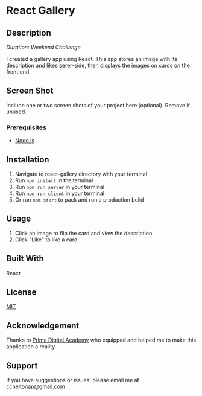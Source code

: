 # React Gallery

## Description

_Duration: Weekend Challenge_

I created a gallery app using React. This app stores an image with its description and likes serer-side, then displays the images on cards on the front end.

## Screen Shot

Include one or two screen shots of your project here (optional). Remove if unused.

### Prerequisites

- [Node.js](https://nodejs.org/en/)

## Installation

1. Navigate to react-gallery directory with your terminal
2. Run `npm install` in the terminal
3. Run `npm run server` in your terminal
4. Run `npm run client` in your terminal
5. Or run `npm start` to pack and run a production build

## Usage

1. Click an image to flip the card and view the description
2. Click "Like" to like a card

## Built With

React

## License

[MIT](./LICENSE.txt)

## Acknowledgement

Thanks to [Prime Digital Academy](www.primeacademy.io) who equipped and helped me to make this application a reality.

## Support

If you have suggestions or issues, please email me at [ccheltonap@gmail.com](mailto:ccheltonap@gmai.com)
